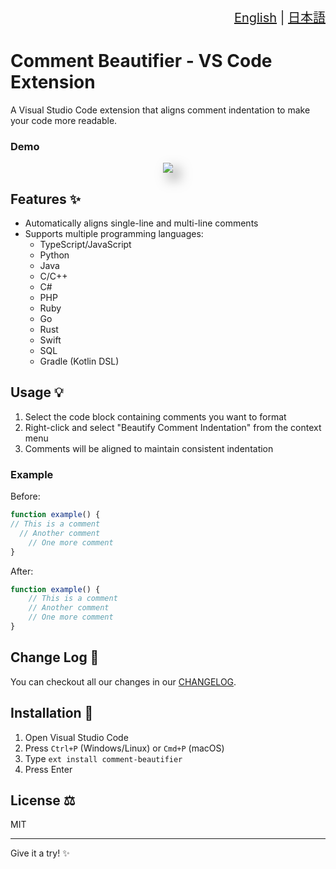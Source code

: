 <div align="right" style="font-size: 20px;">

[English](./README.md) | [日本語](./README.ja.md)

</div>

# Comment Beautifier - VS Code Extension

A Visual Studio Code extension that aligns comment indentation to make your code more readable.

### Demo

<p align="center"><img src="https://github.com/user-attachments/assets/be91f613-d954-4e39-85a2-643a5c110ae7" style="filter: drop-shadow(10px 10px 10px rgba(0, 0, 0, 0.5));"/></p>

## Features ✨

- Automatically aligns single-line and multi-line comments
- Supports multiple programming languages:
  - TypeScript/JavaScript
  - Python
  - Java
  - C/C++
  - C#
  - PHP
  - Ruby
  - Go
  - Rust
  - Swift
  - SQL
  - Gradle (Kotlin DSL)

## Usage 💡

1. Select the code block containing comments you want to format
2. Right-click and select "Beautify Comment Indentation" from the context menu
3. Comments will be aligned to maintain consistent indentation

### Example

Before:
```javascript
function example() {
// This is a comment
  // Another comment
    // One more comment
}
```

After:
```javascript
function example() {
    // This is a comment
    // Another comment
    // One more comment
}
```

## Change Log 📝

You can checkout all our changes in our [CHANGELOG](./CHANGELOG.md).

## Installation 🔧

1. Open Visual Studio Code
2. Press `Ctrl+P` (Windows/Linux) or `Cmd+P` (macOS)
3. Type `ext install comment-beautifier`
4. Press Enter

## License ⚖️

MIT

<hr>

Give it a try! ✨
